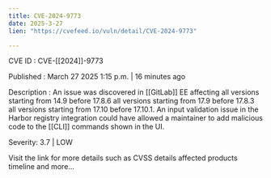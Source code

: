 ```yaml
---
title: CVE-2024-9773
date: 2025-3-27
lien: "https://cvefeed.io/vuln/detail/CVE-2024-9773"

---
```


CVE ID : CVE-[[2024]]-9773

Published :  March 27
2025
1:15 p.m. | 16 minutes ago

Description : An issue was discovered in [[GitLab]] EE affecting all versions starting from 14.9 before 17.8.6
all versions starting from 17.9 before 17.8.3
all versions starting from 17.10 before 17.10.1. An input validation issue in the Harbor registry integration could have allowed a maintainer to add malicious code to the [[CLI]] commands shown in the UI.

Severity: 3.7 | LOW

Visit the link for more details
such as CVSS details
affected products
timeline
and more...
